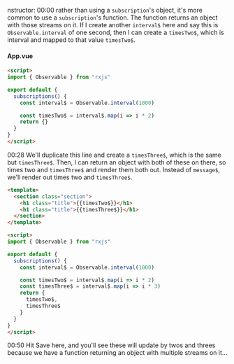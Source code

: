 nstructor: 00:00 rather than using a `subscription`'s object, it's more common to use a `subscription`'s function. The function returns an object with those streams on it. If I create another `interval$` here and say this is `Observable.interval` of one second, then I can create a `timesTwo$`, which is interval and mapped to that value `timesTwo$`.

#### App.vue
```html
<script>
import { Observable } from "rxjs"

export default {
  subscriptions() {
    const interval$ = Observable.interval(1000)

    const timesTwo$ = interval$.map(i => i * 2)
    return {}
  }
}
</script>
```

00:28 We'll duplicate this line and create a `timesThree$`, which is the same but `timesThree$`. Then, I can return an object with both of these on there, so times two and `timesThree$` and render them both out. Instead of `message$`, we'll render out times two and `timesThree$`.

```html
<template>
  <section class="section">
    <h1 class="title">{{timesTwo$}}</h1>
    <h1 class="title">{{timesThree$}}</h1>
  </section>
</template>

<script>
import { Observable } from "rxjs"

export default {
  subscriptions() {
    const interval$ = Observable.interval(1000)

    const timesTwo$ = interval$.map(i => i * 2)
    const timesThree$ = interval$.map(i => i * 3)
    return {
      timesTwo$,
      timesThree$
    }
  }
}
</script>
```

00:50 Hit Save here, and you'll see these will update by twos and threes because we have a function returning an object with multiple streams on it...